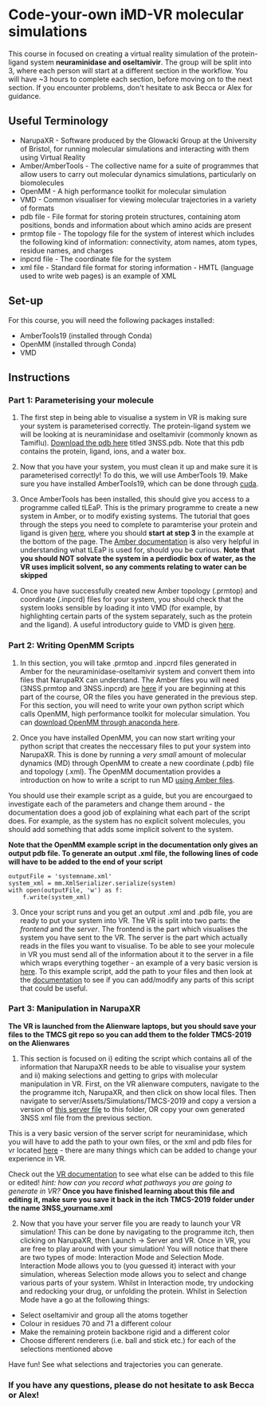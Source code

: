 # Code-your-own iMD-VR molecular simulations
This course in focused on creating a virtual reality simulation of the protein-ligand system **neuraminidase and oseltamivir**. The group will be split into 3, where each person will start at a different section in the workflow. You will have ~3 hours to complete each section, before moving on to the next section. If you encounter problems, don't hesitate to ask Becca or Alex for guidance. 

## Useful Terminology 
* NarupaXR - Software produced by the Glowacki Group at the University of Bristol, for running molecular simulations and interacting with them using Virtual Reality
* Amber/AmberTools - The collective name for a suite of programmes that allow users to carry out molecular dynamics simulations, particularly on biomolecules
* OpenMM - A high performance toolkit for molecular simulation
* VMD - Common visualiser for viewing molecular trajectories in a variety of formats
* pdb file - File format for storing protein structures, containing atom positions, bonds and information about which amino acids are present
* prmtop file - The topology file for the system of interest which includes the following kind of information: connectivity, atom names, atom types, residue names, and charges
* inpcrd file - The coordinate file for the system
* xml file - Standard file format for storing information - HMTL (language used to write web pages) is an example of XML


## Set-up
For this course, you will need the following packages installed:
* AmberTools19 (installed through Conda)
* OpenMM (installed through Conda)
* VMD

## Instructions
### Part 1: Parameterising your molecule  

1. The first step in being able to visualise a system in VR is making sure your system is parameterised correctly. The protein-ligand system we will be looking at is neuraminidase and oseltamivir (commonly known as Tamiflu). [Download the pdb here](https://github.com/davidglo/TMCS-2019/tree/master/hackathon/imd-vr) titled 3NSS.pdb. Note that this pdb contains the protein, ligand, ions, and a water box.

2. Now that you have your system, you must clean it up and make sure it is parameterised correctly! To do this, we will use AmberTools 19. Make sure you have installed AmberTools19, which can be done through [cuda](http://ambermd.org/GetAmber.php).

3. Once AmberTools has been installed, this should give you access to a programme called tLEaP. This is the primary programme to create a new system in Amber, or to modify existing systems. The tutorial that goes through the steps you need to complete to paramterise your protein and ligand is given [here](http://ambermd.org/tutorials/pengfei/index.htm), where you should **start at step 3** in the example at the bottom of the page. The [Amber documentation](http://ambermd.org/doc12/Amber18.pdf) is also very helpful in understanding what tLEaP is used for, should you be curious. **Note that you should NOT solvate the system in a perdiodic box of water, as the VR uses implicit solvent, so any comments relating to water can be skipped**

4. Once you have successfully created new Amber topology (.prmtop) and coordinate (.inpcrd) files for your system, you should check that the system looks sensible by loading it into VMD (for example, by highlighting certain parts of the system separately, such as the protein and the ligand). A useful introductory guide to VMD is given [here](https://chryswoods.com/dynamics/visualisation/mouse.html).


### Part 2: Writing OpenMM Scripts 

1. In this section, you will take .prmtop and .inpcrd files generated in Amber for the neuraminidase-oseltamivir system and convert them into files that NarupaRX can understand. The Amber files you will need (3NSS.prmtop and 3NSS.inpcrd) are [here](https://github.com/davidglo/TMCS-2019/tree/master/hackathon/imd-vr) if you are beginning at this part of the course, OR the files you have generated in the previous step. For this section, you will need to write your own python script which calls OpenMM, high performance toolkit for molecular simulation. You can [download OpenMM through anaconda here](https://anaconda.org/omnia/openmm).

2. Once you have installed OpenMM, you can now start writing your python script that creates the neccessary files to put your system into NarupaXR. This is done by running a *very small* amount of molecular dynamics (MD) through OpenMM to create a new coordinate (.pdb) file and topology (.xml). The OpenMM documentation provides a introduction on how to write a script to run MD [using Amber files](http://docs.openmm.org/latest/userguide/application.html#using-amber-files). 

You should use their example script as a guide, but you are encourgaed to investigate each of the parameters and change them around - the documentation does a good job of explaining what each part of the script does. For example, as the system has no explicit solvent molecules, you should add something that adds some implicit solvent to the system. 

**Note that the OpenMM example script in the documentation only gives an output pdb file. To generate an output .xml file, the following lines of code will have to be added to the end of your script**
```
outputFile = 'systemname.xml'
system_xml = mm.XmlSerializer.serialize(system)
with open(outputFile, 'w') as f:
    f.write(system_xml)
```

3. Once your script runs and you get an output .xml and .pdb file, you are ready to put your system into VR. The VR is split into two parts: the *frontend* and the *server*. The frontend is the part which visualises the system you have sent to the VR. The server is the part which actually reads in the files you want to visualise. To be able to see your molecule in VR you must send all of the information about it to the server in a file which wraps everything together - an example of a very basic version is [here](https://github.com/davidglo/TMCS-2019/blob/master/hackathon/imd-vr/vr_openmm_template.xml). To this example script, add the path to your files and then look at the [documentation](https://intangiblerealities.gitlab.io/narupa/index.html) to see if you can add/modify any parts of this script that could be useful.


### Part 3: Manipulation in NarupaXR 

**The VR is launched from the Alienware laptops, but you should save your files to the TMCS git repo so you can add them to the folder TMCS-2019 on the Alienwares**

1. This section is focused on i) editing the script which contains all of the information that NarupaXR needs to be able to visualise your system and ii) making selections and getting to grips with molecular manipulation in VR. First, on the VR alienware computers, navigate to the the programme itch, NarupaXR, and then click on show local files. Then navigate to server/Assets/Simulations/TMCS-2019 and copy a version a version of [this server file](https://github.com/davidglo/TMCS-2019/tree/master/hackathon/imd-vr) to this folder, OR copy your own generated 3NSS xml file from the previous section. 

This is a very basic version of the server script for neuraminidase, which you will have to add the path to your own files, or the xml and pdb files for vr located [here](https://github.com/davidglo/TMCS-2019/tree/master/hackathon/imd-vr) - there are many things which can be added to change your experience in VR. 

Check out the [VR documentation](https://intangiblerealities.gitlab.io/narupa/index.html) to see what else can be added to this file or edited! *hint: how can you record what pathways you are going to generate in VR?* **Once you have finished learning about this file and editing it, make sure you save it back in the itch TMCS-2019 folder under the name 3NSS_yourname.xml**

2. Now that you have your server file you are ready to launch your VR simulation! This can be done by navigating to the programme itch, then clicking on NarupaXR, then Launch -> Server and VR. Once in VR, you are free to play around with your simulation! You will notice that there are two types of mode: Interaction Mode and Selection Mode. Interaction Mode allows you to (you guessed it) interact with your simulation, whereas Selection mode allows you to select and change various parts of your system. Whilst in Interaction mode, try undocking and redocking your drug, or unfolding the protein. Whilst in Selection Mode have a go at the following things:

* Select oseltamivir and group all the atoms together
* Colour in residues 70 and 71 a different colour
* Make the remaining protein backbone rigid and a different color
* Choose different renderers (i.e. ball and stick etc.) for each of the selections mentioned above

Have fun! See what selections and trajectories you can generate. 

### If you have any questions, please do not hesitate to ask Becca or Alex! 

